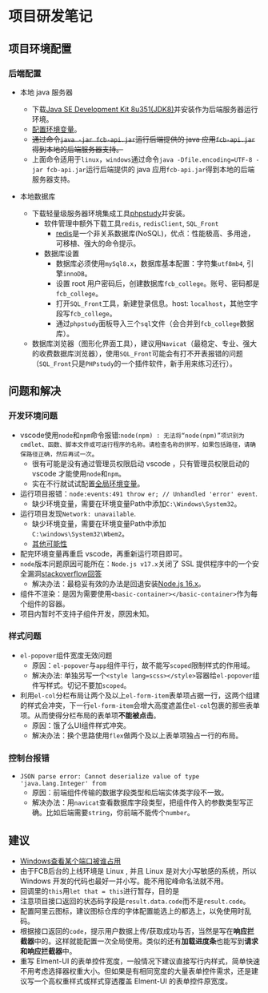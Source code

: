 # 项目研发笔记

## 项目环境配置

### 后端配置

- 本地 java 服务器
  - 下载[Java SE Development Kit 8u351(JDK8)](https://www.oracle.com/java/technologies/downloads/#java8)并安装作为后端服务器运行环境。
  - [配置环境变量](https://www.runoob.com/java/java-environment-setup.html)。
  - ~~通过命令`java -jar fcb-api.jar`运行后端提供的 java 应用`fcb-api.jar`得到本地的后端服务器支持。~~
  - 上面命令适用于`linux`，`windows`通过命令`java -Dfile.encoding=UTF-8 -jar fcb-api.jar`运行后端提供的 java 应用`fcb-api.jar`得到本地的后端服务器支持。

- 本地数据库
  - 下载轻量级服务器环境集成工具[phpstudy](https://www.xp.cn/)并安装。
    - 软件管理中额外下载工具`redis`, `redisClient`, `SQL_Front`
      - [redis](https://redis.io/)是一个非关系数据库(NoSQL)，优点：性能极高、多用途，可移植、强大的命令提示。
    - 数据库设置
      - 数据库必须使用`mySql8.x`，数据库基本配置：字符集`utf8mb4`, 引擎`innoDB`。
      - 设置 root 用户密码后，创建数据库`fcb_college`。账号、密码都是`fcb_college`。
      - 打开`SQL_Front`工具，新建登录信息。host: `localhost`，其他空字段写`fcb_college`。
      - 通过`phpstudy`面板导入三个`sql`文件（会合并到`fcb_college`数据库）。
  - 数据库浏览器（图形化界面工具），建议用`Navicat`（最稳定、专业、强大的收费数据库浏览器），使用`SQL_Front`可能会有打不开表报错的问题（`SQL_Front`只是`PHPstudy`的一个插件软件，新手用来练习还行）。

## 问题和解决

### 开发环境问题

- vscode使用`node`和`npm`命令报错:`node(npm) : 无法将“node(npm)”项识别为 cmdlet、函数、脚本文件或可运行程序的名称。请检查名称的拼写，如果包括路径，请确保路径正确，然后再试一次`。
  - 很有可能是没有通过管理员权限启动 vscode ，只有管理员权限启动的 vscode 才能使用`node`和`npm`。
  - 实在不行就试试配置[全局环境变量](https://www.jianshu.com/p/773484370e46)。
- 运行项目报错：`node:events:491 throw er; // Unhandled 'error' event`.
  - 缺少环境变量，需要在环境变量Path中添加`C:\Windows\System32`。
- 运行项目发现`Network: unavailable`.
  - 缺少环境变量，需要在环境变量Path中添加`C:\windows\System32\Wbem2`。
  - [其他可能性](https://blog.csdn.net/m0_46426161/article/details/125527310)
- 配完环境变量再重启 vscode，再重新运行项目即可。
- `node`版本问题原因可能所在：`Node.js v17.x`关闭了 SSL 提供程序中的一个安全漏洞[stackoverflow回答](https://stackoverflow.com/questions/69692842/error-message-error0308010cdigital-envelope-routinesunsupported)
  - 解决办法：最稳妥有效的办法是回退安装[Node.js 16.x](https://nodejs.org/download/release/v16.18.0/)。
- 组件不渲染：是因为需要使用`<basic-container></basic-container>`作为每个组件的容器。
- 项目内暂时不支持子组件开发，原因未知。

### 样式问题

- `el-popover`组件宽度无效问题
  - 原因：`el-popover`与`app`组件平行，故不能写`scoped`限制样式的作用域。
  - 解决办法: 单独另写一个`<style lang=scss></style>`容器给`el-popover`组件写样式。切记不要加`scoped`。
- 利用`el-col`分栏布局让两个及以上`el-form-item`表单项占据一行，这两个组建的样式会冲突，下一行`el-form-item`会增大高度遮盖住`el-col`包裹的那些表单项。从而使得分栏布局的表单项**不能被点击**。
  - 原因：饿了么UI组件样式冲突。
  - 解决办法：换个思路使用`flex`做两个及以上表单项独占一行的布局。

### 控制台报错

- `JSON parse error: Cannot deserialize value of type 'java.lang.Integer' from`
  - 原因：前端组件传输的数据字段类型和后端实体类字段不一致。
  - 解决办法：用`navicat`查看数据库字段类型，把组件传入的参数类型写正确。比如后端需要`string`，你前端不能传个`number`。

## 建议

- [Windows查看某个端口被谁占用](https://www.runoob.com/w3cnote/windows-finds-port-usage.html)
- 由于FCB后台的上线环境是 Linux , 并且 Linux 是对大小写敏感的系统，所以 Windows 开发的代码也最好一并小写。能不用驼峰命名法就不用。
- 回调里的`this`用`let that = this`进行暂存，目的是
- 注意项目接口返回的状态码字段是`result.data.code`而不是`result.code`。
- 配置阿里云图标，建议图标仓库的字体配置能选上的都选上，以免使用时乱码。
- 根据接口返回的`code`，提示用户数据上传/获取成功与否，当然是写在**响应拦截器**中的。这样就能配置一次全局使用。类似的还有**加载进度条**也能写到**请求和响应拦截器**中。
- 重写 Elment-UI 的表单控件宽度，一般情况下建议直接写行内样式，简单快速不用考虑选择器权重大小。但如果是有相同宽度的大量表单控件需求，还是建议写一个高权重样式或样式穿透覆盖 Elment-UI 的表单控件原宽度。
